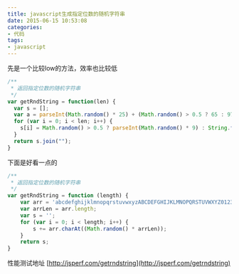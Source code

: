 ```yaml
---
title: javascript生成指定位数的随机字符串
date: 2015-06-15 10:53:08
categories:
- 代码
tags:
- javascript
---
```


先是一个比较low的方法，效率也比较低

```javascript
/**
 * 返回指定位数的随机字符串
 */
var getRndString = function(len) {
  var s = [];
  var a = parseInt(Math.random() * 25) + (Math.random() > 0.5 ? 65 : 97);
  for (var i = 0; i < len; i++) {
    s[i] = Math.random() > 0.5 ? parseInt(Math.random() * 9) : String.fromCharCode(parseInt(Math.random() * 25) + (Math.random() > 0.5 ? 65 : 97));
  }
  return s.join("");
}
```

下面是好看一点的

```javascript
/**
 * 返回指定位数的随机字符串
 */
var getRndString = function (length) {
    var arr = 'abcdefghijklmnopqrstuvwxyzABCDEFGHIJKLMNOPQRSTUVWXYZ0123456789';
    var arrLen = arr.length;
    var s = '';
    for (var i = 0; i < length; i++) {
        s += arr.charAt((Math.random() * arrLen));
    }
    return s;
}
```

性能测试地址
[http://jsperf.com/getrndstring](http://jsperf.com/getrndstring)
